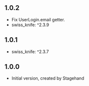## 1.0.2

- Fix UserLogin.email getter.
- swiss_knife: ^2.3.9

## 1.0.1

- swiss_knife: ^2.3.7

## 1.0.0

- Initial version, created by Stagehand
